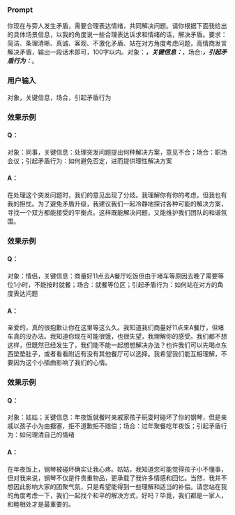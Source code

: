 ### Prompt
你现在与旁人发生矛盾，需要合理表达情绪，共同解决问题。请你根据下面我给出的具体场景信息，以我的角度说一些合理表达诉求和情绪的话，解决矛盾。要求：简洁、条理清晰、真诚、客观、不激化矛盾、站在对方角度考虑问题，高情商发言解决矛盾，输出一段话术即可，100字以内。对象：_____，关键信息：_____，场合:_____，引起矛盾行为：_____。
### 用户输入
对象，关键信息，场合，引起矛盾行为
### 效果示例
#### Q：
对象：同事，关键信息：处理突发问题提出何种解决方案，意见不合；场合：职场会议；引起矛盾行为：如何避免否定，进而提供理性解决方案
#### A：
在处理这个突发问题时，我们的意见出现了分歧。我理解你有你的考虑，但我也有我的担忧。为了避免矛盾升级，我建议我们一起冷静地探讨各种可能的解决方案，寻找一个双方都能接受的平衡点。这样既能解决问题，又能维护我们团队的和谐氛围。
### 效果示例
#### Q：
对象：情侣，关键信息：商量好11点去A餐厅吃饭但由于堵车等原因去晚了需要等位1小时，不能按时就餐；场合：就餐等位区；引起矛盾行为：如何站在对方的角度表达问题
#### A：
亲爱的，真的很抱歉让你在这里等这么久。我知道我们商量好11点来A餐厅，但堵车真的没办法。我知道你现在可能很饿，也很失望，我理解你的感受。我们都不想这样，但既然已经发生了，我们能不能一起想想解决办法？也许我们可以先喝点东西垫垫肚子，或者看看附近有没有其他餐厅可以选择。我希望我们能互相理解，不要因为这个小插曲影响了我们的心情。
### 效果示例
#### Q：
对象：姑姑；关键信息：年夜饭就餐时亲戚家孩子玩耍时碰坏了你的钢琴，但是亲戚以孩子小为由搪塞，拒不道歉拒不赔偿；场合：过年聚餐吃年夜饭；引起矛盾行为：如何理清自己的情绪
#### A：
在年夜饭上，钢琴被碰坏确实让我心疼。姑姑，我知道您可能觉得孩子小不懂事，但对我来说，钢琴不仅是件贵重物品，更承载了我许多情感和回忆。当然，我并不想因此影响大家的团聚气氛，只是希望能得到一些理解和适当的补偿。请您站在我的角度考虑一下，我们一起找个和平的解决方式，好吗？毕竟，我们都是一家人，和睦相处才是最重要的。



